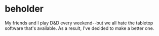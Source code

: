 # beholder

My friends and I play D&D every weekend--but we all hate the tabletop software that's available. As a result, I've decided to make a better one.
